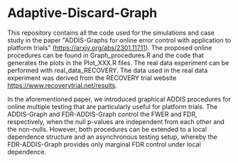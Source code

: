 # Adaptive-Discard-Graph

This repository contains all the code used for the simulations and case study in the paper "ADDIS-Graphs for online
error control with application to platform trials" (https://arxiv.org/abs/2301.11711). The proposed online procedures can be found in Graph_procedures.R and the code that generates the plots in the Plot_XXX.R files. The real data experiment can be performed with real_data_RECOVERY. The data used in the real data experiment was derived from the RECOVERY trial website https://www.recoverytrial.net/results. 

In the aforementioned paper, we introduced graphical ADDIS procedures for online multiple testing that are particularly useful for platform trials. The ADDIS-Graph and FDR-ADDIS-Graph control the FWER and FDR, respectively, when the null p-values are independent from each other and the non-nulls. However, both procedures can be extended to a local dependence structure and an asynchronous testing setup, whereby the FDR-ADDIS-Graph provides only marginal FDR control under local dependence.

